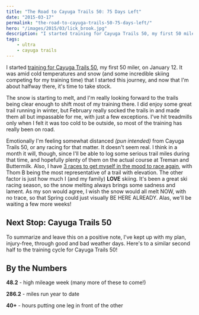 ```yaml
---
title: "The Road to Cayuga Trails 50: 75 Days Left"
date: "2015-03-17"
permalink: "the-road-to-cayuga-trails-50-75-days-left/"
hero: "/images/2015/03/lick_brook.jpg"
description: "I started training for Cayuga Trails 50, my first 50 miler, on January 12. It was amid cold temperatures and snow (and some incredible skiing competing for my training time) that I started this journey, and now that I'm about halfway there, it's time to take stock."
tags:
    - ultra
    - cayuga trails
---
```


I started [training for Cayuga Trails 50](/my-journey-to-cayuga-trails-50-miler), my first 50 miler, on January 12. It was amid cold temperatures and snow (and some incredible skiing competing for my training time) that I started this journey, and now that I'm about halfway there, it's time to take stock.

The snow is starting to melt, and I'm really looking forward to the trails being clear enough to shift most of my training there. I did enjoy some great trail running in winter, but February really socked the trails in and made them all but impassable for me, with just a few exceptions. I've hit treadmills only when I felt it was too cold to be outside, so most of the training has really been on road.

Emotionally I'm feeling somewhat distanced _(pun intended)_ from Cayuga Trails 50, or any racing for that matter. It doesn't seem real. I think in a month it will, though, since I'll be able to log some serious trail miles during that time, and hopefully plenty of them on the actual course at Treman and Buttermilk. Also, I have [3 races to get myself in the mood to race again](/race-schedule/), with Thom B being the most representative of a trail with elevation. The other factor is just how much I (and my family) **LOVE** skiing. It's been a great ski racing season, so the snow melting always brings some sadness and lament. As my son would agree, I wish the snow would all melt NOW, with no trace, so that Spring could just visually BE HERE ALREADY. Alas, we'll be waiting a few more weeks!

## Next Stop: Cayuga Trails 50

To summarize and leave this on a positive note, I've kept up with my plan, injury-free, through good and bad weather days. Here's to a similar second half to the training cycle for Cayuga Trails 50!

## By the Numbers

**48.2** - high mileage week (many more of these to come!)

**286.2** - miles run year to date

**40+** - hours putting one leg in front of the other